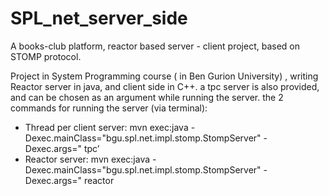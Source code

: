 # SPL_net_server_side
A books-club platform, reactor based server - client project, based on STOMP protocol.

Project in System Programming course ( in Ben Gurion University) , writing Reactor server in java, and client side in C++.
a tpc server is also provided, and can be chosen as an argument while running the server.
the 2 commands for running the server (via terminal):
* Thread per client server: mvn exec:java -Dexec.mainClass="bgu.spl.net.impl.stomp.StompServer" -
Dexec.args="<port> tpc’
* Reactor server:  mvn exec:java -Dexec.mainClass="bgu.spl.net.impl.stomp.StompServer" -
Dexec.args="<port> reactor





